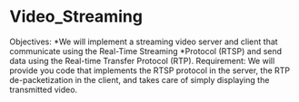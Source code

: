 # Video_Streaming
Objectives:
*We will implement a streaming video server and client that communicate using the Real-Time Streaming
*Protocol (RTSP) and send data using the Real-time Transfer Protocol (RTP).
Requirement:
We will provide you code that implements the RTSP protocol in the server, the RTP de-packetization in the client, and takes care of simply displaying the
transmitted video.
